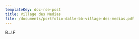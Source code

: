 ```yaml
---
templateKey: doc-rse-post
title: Village des Medias
file: /documents/portfolio-dalle-bb-village-des-medias.pdf
---
```

B﻿.J.F